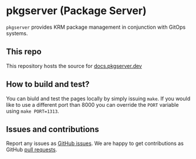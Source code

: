 # pkgserver  (Package Server)

`pkgserver` provides KRM package management in conjunction with GitOps systems.

## This repo

This repository hosts the source for [docs.pkgserver.dev](https://docs.pkgserver.dev)

## How to build and test?

You can biuld and test the pages locally by simply issuing `make`. If you would like to use a different port than 8000
you can override the `PORT` variable using `make PORT=1313`.

## Issues and contributions

Report any issues as [GitHub issues](https://github.com/pkgserver-dev/docs/issues). We are happy to get contributions as GitHub
[pull requests](https://github.com/pkgserver-dev/docs/pulls). 